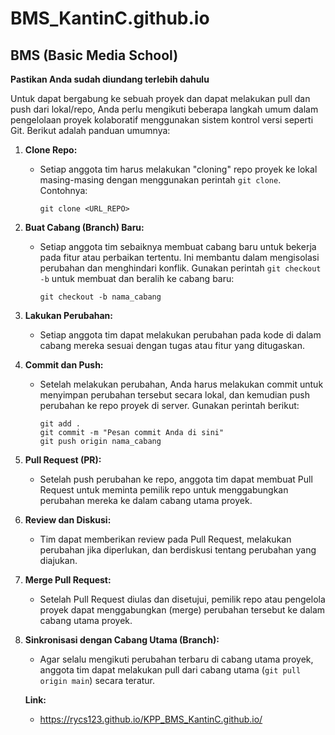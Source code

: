 # BMS_KantinC.github.io

## BMS (Basic Media School)

**Pastikan Anda sudah diundang terlebih dahulu**

Untuk dapat bergabung ke sebuah proyek dan dapat melakukan pull dan push dari lokal/repo, Anda perlu mengikuti beberapa langkah umum dalam pengelolaan proyek kolaboratif menggunakan sistem kontrol versi seperti Git. Berikut adalah panduan umumnya:

1. **Clone Repo:**
   - Setiap anggota tim harus melakukan "cloning" repo proyek ke lokal masing-masing dengan menggunakan perintah `git clone`. Contohnya:
     ```
     git clone <URL_REPO>
     ```

2. **Buat Cabang (Branch) Baru:**
   - Setiap anggota tim sebaiknya membuat cabang baru untuk bekerja pada fitur atau perbaikan tertentu. Ini membantu dalam mengisolasi perubahan dan menghindari konflik. Gunakan perintah `git checkout -b` untuk membuat dan beralih ke cabang baru:
     ```
     git checkout -b nama_cabang
     ```

3. **Lakukan Perubahan:**
   - Setiap anggota tim dapat melakukan perubahan pada kode di dalam cabang mereka sesuai dengan tugas atau fitur yang ditugaskan.

4. **Commit dan Push:**
   - Setelah melakukan perubahan, Anda harus melakukan commit untuk menyimpan perubahan tersebut secara lokal, dan kemudian push perubahan ke repo proyek di server. Gunakan perintah berikut:
     ```
     git add .
     git commit -m "Pesan commit Anda di sini"
     git push origin nama_cabang
     ```

5. **Pull Request (PR):**
   - Setelah push perubahan ke repo, anggota tim dapat membuat Pull Request untuk meminta pemilik repo untuk menggabungkan perubahan mereka ke dalam cabang utama proyek.

6. **Review dan Diskusi:**
   - Tim dapat memberikan review pada Pull Request, melakukan perubahan jika diperlukan, dan berdiskusi tentang perubahan yang diajukan.

7. **Merge Pull Request:**
   - Setelah Pull Request diulas dan disetujui, pemilik repo atau pengelola proyek dapat menggabungkan (merge) perubahan tersebut ke dalam cabang utama proyek.

8. **Sinkronisasi dengan Cabang Utama (Branch):**
    - Agar selalu mengikuti perubahan terbaru di cabang utama proyek, anggota tim dapat melakukan pull dari cabang utama (`git pull origin main`) secara teratur.

   **Link:**
    - https://rycs123.github.io/KPP_BMS_KantinC.github.io/
